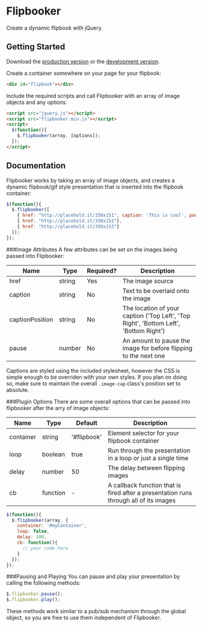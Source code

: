 # Flipbooker
Create a dynamic flipbook with jQuery.

## Getting Started
Download the [production version][min] or the [development version][max].

[min]: https://raw.github.com/corporadobob/flipbooker/master/dist/flipbooker.min.js
[max]: https://raw.github.com/corporadobob/flipbooker/master/dist/flipbooker.js

Create a container somewhere on your page for your flipbook:

```html
<div id="flipbook"></div>
```

Include the required scripts and call Flipbooker with an array of image objects and any options:

```html
<script src="jquery.js"></script>
<script src="flipbooker.min.js"></script>
<script>
  $(function(){
    $.flipbooker(array, [options]);
  });
</script>
```

## Documentation
Flipbooker works by taking an array of image objects, and creates a dynamic flipbook/gif style presentation that is inserted into the flipbook  container:

```js
$(function(){
  $.flipbooker([
    { href: "http://placehold.it/350x151", caption: 'This is cool', pause: 5000 },
    { href: "http://placehold.it/350x152"},
    { href: "http://placehold.it/350x153"}
  ]);
});
```

###Image Attributes
A few attributes can be set on the images being passed into Flipbooker:

Name             | Type          | Required? | Description
-----------------|---------------|-----------|-------------
href             | string        | Yes       | The image source
caption          | string        | No        | Text to be overlaid onto the image
captionPosition  | string        | No        | The location of your caption ('Top Left', 'Top Right', 'Bottom Left', 'Bottom Right')
pause            | number        | No        | An amount to pause the image for before flipping to the next one

Captions are styled using the included stylesheet, however the CSS is simple enough to be overriden with your own styles. If you plan on doing so, make sure to maintain the overall `.image-cap` class's position set to absolute.

###Plugin Options
There are some overall options that can be passed into flipbooker after the arry of image objects:

Name          | Type          | Default      | Description
------------- |---------------| -------------|-------------
container     | string        | '#flipbook'  | Element selector for your flipbook container
loop          | boolean       | true         | Run through the presentation in a loop or just a single time
delay         | number        | 50           | The delay between flipping images
cb            | function      | -            | A callback function that is fired after a presentation runs through all of its images

```js
$(function(){
  $.flipbooker(array, {
    container: '#myContainer',
    loop: false,
    delay: 100,
    cb: function(){
      // your code here
    }
  });
});
```

###Pausing and Playing
You can pause and play your presentation by calling the following methods:

```js
$.flipbooker.pause();
$.flipbooker.play();
```
These methods work similar to a pub/sub mechanism through the global object, so you are free to use them independent of Flipbooker.
